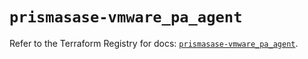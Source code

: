 # `prismasase-vmware_pa_agent`

Refer to the Terraform Registry for docs: [`prismasase-vmware_pa_agent`](https://registry.terraform.io/providers/paloaltonetworks/prismasase-vmware/1.0.5/docs/resources/pa_agent).
